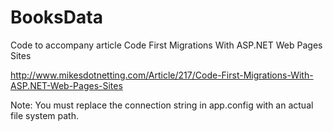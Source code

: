 BooksData
=====================

Code to accompany article Code First Migrations With ASP.NET Web Pages Sites

http://www.mikesdotnetting.com/Article/217/Code-First-Migrations-With-ASP.NET-Web-Pages-Sites

Note: You must replace the connection string in app.config with an actual file system path.
